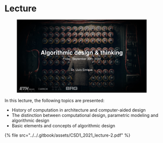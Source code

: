 # Lecture

<figure><img src="../../.gitbook/assets/I_lecture.jpg" alt=""><figcaption></figcaption></figure>

In this lecture, the following topics are presented:

* History of computation in architecture and computer-aided design
* The distinction between computational design, parametric modeling and algorithmic design
* Basic elements and concepts of algorithmic design

{% file src="../../.gitbook/assets/CSD1_2021_lecture-2.pdf" %}
